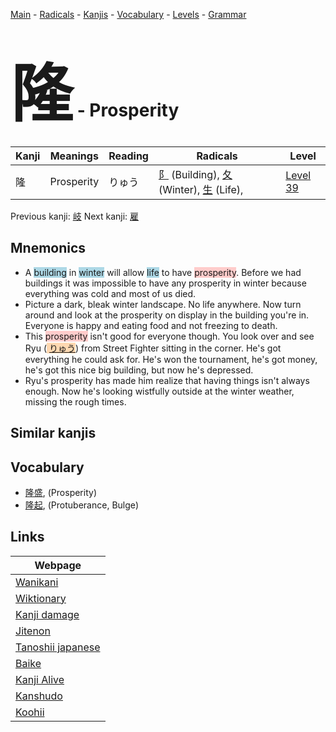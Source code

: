 <style> bigfont {font-size: 100px}</style>
[Main](../README.md) -
[Radicals](../radicals.md) -
[Kanjis](../kanjis.md) -
[Vocabulary](../vocabulary.md) -
[Levels](../levels.md) -
[Grammar](../grammar.md)
# <bigfont> 隆</bigfont> - Prosperity 

| Kanji | Meanings | Reading | Radicals | Level |
| --- | --- | --- | --- | --- |
| 隆 | Prosperity | りゅう | [阝](../radicals/阝.md) (Building), [夂](../radicals/夂.md) (Winter), [生](../radicals/生.md) (Life),  | [Level 39](../levels/wk_level39.md) |

Previous kanji: [岐](岐.md) Next kanji: [雇](雇.md) 

## Mnemonics
 * A <span style="background-color:#ADD8E6"> building</span> in <span style="background-color:#ADD8E6"> winter</span> will allow <span style="background-color:#ADD8E6"> life</span> to have <span style="background-color:#ffcccb"> prosperity</span>. Before we had buildings it was impossible to have any prosperity in winter because everything was cold and most of us died. 
* Picture a dark, bleak winter landscape. No life anywhere. Now turn around and look at the prosperity on display in the building you're in. Everyone is happy and eating food and not freezing to death.
* This <span style="background-color:#ffcccb"> prosperity</span> isn't good for everyone though. You look over and see Ryu (<span style="background-color:#fed8b1"> [りゅう](https://jisho.org/search/りゅう)</span>) from Street Fighter sitting in the corner. He's got everything he could ask for. He's won the tournament, he's got money, he's got this nice big building, but now he's depressed.
* Ryu's prosperity has made him realize that having things isn't always enough. Now he's looking wistfully outside at the winter weather, missing the rough times.


## Similar kanjis
 


## Vocabulary
 * [隆盛](../vocabulary/隆.md), (Prosperity)
* [隆起](../vocabulary/隆.md), (Protuberance, Bulge)



## Links 

| Webpage |
| --- |
| [Wanikani          ](https://www.wanikani.com/kanji/隆) |
| [Wiktionary        ](https://en.wiktionary.org/wiki/隆) |
| [Kanji damage      ](http://www.kanjidamage.com/kanji/search?utf8=✓&q=隆) |
| [Jitenon           ](https://jitenon.com/kanji/隆) |
| [Tanoshii japanese ](https://www.tanoshiijapanese.com/dictionary/kanji.cfm?k=隆) |
| [Baike             ](https://baike.baidu.com/item/隆) |
| [Kanji Alive       ](https://app.kanjialive.com/隆) |
| [Kanshudo          ](https://www.kanshudo.com/searchmn?q=隆) |
| [Koohii            ](https://kanji.koohii.com/study/kanji/隆) |

